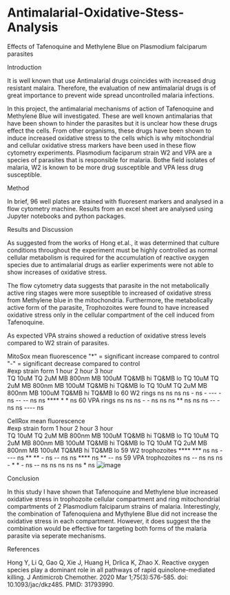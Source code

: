 # Antimalarial-Oxidative-Stess-Analysis
Effects of Tafenoquine and Methylene Blue on Plasmodium falciparum parasites

Introduction

It is well known that use Antimalarial drugs coincides with increased drug resistant malaira. Therefore, the evaluation of new antimalarial drugs is of great importance to prevent wide spread uncontrolled malaria infections. 

In this project, the antimalarial mechanisms of action of Tafenoquine and Methylene Blue will investigated. These are well known antimalarias that have been shown to hinder the parasites but it is unclear how these drugs effect the cells. From other organisms, these drugs have been shown to induce increased oxidative stress to the cells which is why mitochondrial and cellular oxidative stress markers have been used in these flow cytometry experiments. Plasmodium faciparum strain W2 and VPA are a species of parasites that is responsible for malaria. Bothe field isolates of malaria, W2 is known to be more drug susceptible and VPA less drug susceptible.

Method

In brief, 96 well plates are stained with fluoresent markers and analysed in a flow cytometry machine. Results from an excel sheet are analysed using Jupyter notebooks and python packages. 

Results and Discussion

As suggested from the works of Hong et.al., it was determined that culture conditions throughout the experiment must be highly controlled as normal cellular metabolism is required for the accumulation of reactive oxygen species due to antimalarial drugs as earlier experiments were not able to show increases of oxidative stress. 

The flow cytometry data suggests that parasite in the not metabolically active ring stages were more suseptible to increased of oxidative stress from Methylene blue in the mitochondria. Furthermore, the metabolically active form of the parasite, Trophozoites were found to have increased oxidative stress only in the cellular compartment of the cell induced from Tafenoquine.

As expected VPA strains showed a reduction of oxidative stress levels compared to W2 strain of parasites.

MitoSox mean fluorescence										"*" = significant increase compared to control						"-" = significant decrease compared to control				
#exp	strain	form	1 hour						2 hour						3 hour					
			TQ 10uM	TQ 2uM	MB 800nm	MB 100uM	TQ&MB hi	TQ&MB lo	TQ 10uM	TQ 2uM	MB 800nm	MB 100uM	TQ&MB hi	TQ&MB lo	TQ 10uM	TQ 2uM	MB 800nm	MB 100uM	TQ&MB hi	TQ&MB lo
60	W2	rings	ns	ns	ns	ns	-	ns	-	---	-	ns	--	--	ns	ns	****	*	*	ns
60	VPA	rings	ns	ns	ns	-	-	ns	ns	ns	**	ns	ns	ns	--	-	ns	ns	----	ns
																				
CellRox mean fluorescence																				
#exp	strain	form	1 hour						2 hour						3 hour					
			TQ 10uM	TQ 2uM	MB 800nm	MB 100uM	TQ&MB hi	TQ&MB lo	TQ 10uM	TQ 2uM	MB 800nm	MB 100uM	TQ&MB hi	TQ&MB lo	TQ 10uM	TQ 2uM	MB 800nm	MB 100uM	TQ&MB hi	TQ&MB lo
59	W2	trophozoites	****	***	ns	ns	----	ns	**	**	-	ns	--	ns	ns	****	ns	**	--	ns
59	VPA	trophozoites	ns	--	ns	ns	ns	-	*	*	-	ns	--	ns	ns	ns	ns	ns	*	ns
![image](https://github.com/user-attachments/assets/e344de5e-1cc2-405d-8f7f-a908a6f9710a)

Conclusion

In this study I have shown that Tafenoquine and Methylene blue increased oxidative stress in trophozoite cellular compartment and ring mitochondrial compartments of 2 Plasmodium falciparum strains of malaria. Interestingly, the combination of Tafenoquiena and Mythylene Blue did not increase the oxidative stress in each compartment. However, it does suggest the the combination would be effective for targeting both forms of the malaria parasite via seperate mechanisms.

References

Hong Y, Li Q, Gao Q, Xie J, Huang H, Drlica K, Zhao X. Reactive oxygen species play a dominant role in all pathways of rapid quinolone-mediated killing. J Antimicrob Chemother. 2020 Mar 1;75(3):576-585. doi: 10.1093/jac/dkz485. PMID: 31793990.
